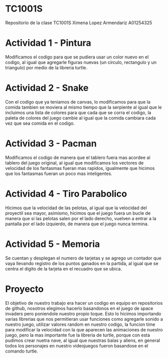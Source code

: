 # TC1001S
Repositorio de la clase TC1001S
Ximena Lopez Armendariz
A01254325

# Actividad 1 - Pintura
Modificamos el codigo para que se pudiera usar un color nuevo en el codigo, al igual que agregarle figuras nuevas (un circulo, rectangulo y un triangulo) por medio de la libreria turtle.

# Actividad 2 - Snake
Con el codigo que ya teniamos de canvas, lo modificamos para que la comida tambien se moviera al mismo tiempo que la serpiente al igual que le incluimos una lista de colores para que  cada que se corra el codigo, la paleta de colores del juego cambie al igual que la comida cambiara cada vez que sea comida en el codigo.

# Actividad 3 - Pacman
Modificamos el codigo de manera que el tablero fuera mas acordee al tablero del juego original, al igual que modificamos los vectores de velocidad de los fantasmas fueran mas rapidos, igualmente que hicimos que los fantasmas fueran un poco mas inteligentes.

# Actividad 4 - Tiro Parabolico
Hicimos que la velocidad de las pelotas, al igual que la velocidad del proyectil sea mayor, asimismo, hicimos que el juego fuera un bucle de manera que si las pelotas salen por el lado derecho, vuelven a entrar a la pantalla por el lado izquierdo, de manera que el juego nunca termina.

# Actividad 5 - Memoria
Se cuentan y desplegan el numero de tarjetas y se agrego un contador que vaya llevando registro de los puntos ganados en la partida, al igual que se centra el digito de la tarjeta en el recuadro que se ubica.

# Proyecto
El objetivo de nuestro trabajo era hacer un codigo en equipo en repositorios de github, nosotros elegimos hacerlo basandonos en el juego de space invaders pero poniendole nuestro propio toque. Esto lo hicimos importando varias librerias que nos permitieran usar funciones como agregarle sonido a nuestro juego, utilizar valores random en nuestro codigo, la funcion time para modificar la velocidad con la que aparecen las animaciones de nuestro juego, pero la mas importante fue la libreria de turtle, porque con esta pudimos crear nuetra nave, al igual que nuestras balas y aliens, en general todos los personajes en nuestro videojuegos fueron basandose en el comando turtle.